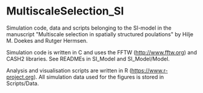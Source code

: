 # MultiscaleSelection_SI

Simulation code, data and scripts belonging to the SI-model in the manuscript "Multiscale selection in spatially structured poulations" by Hilje M. Doekes and Rutger Hermsen.

Simulation code is written in C and uses the FFTW (http://www.fftw.org) and CASH2 libraries. See READMEs in SI_Model and SI_Model/Model.

Analysis and visualisation scripts are written in R (https://www.r-project.org). All simulation data used for the figures is stored in Scripts/Data.

